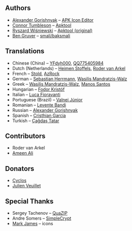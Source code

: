 ## Authors
- [Alexander Gorishnyak](https://github.com/kefir500) – [APK Icon Editor](https://github.com/kefir500/apk-icon-editor)
- [Connor Tumbleson](https://github.com/iBotPeaches) – [Apktool](https://github.com/iBotPeaches/Apktool)
- [Ryszard Wiśniewski](https://github.com/brutall) – [Apktool (original)](https://github.com/brutall/brut.apktool)
- [Ben Gruver](https://github.com/JesusFreke) – [smali/baksmali](https://github.com/JesusFreke/smali)

## Translations
- Chinese (China) – [YFdyh000](https://www.transifex.com/accounts/profile/yfdyh000), [QQ775405984](https://www.transifex.com/accounts/profile/775405984)
- Dutch (Netherlands) – [Heimen Stoffels](https://www.transifex.com/accounts/profile/Vistaus), [Roder van Arkel](https://www.transifex.com/accounts/profile/Roder)
- French – [Stold](https://www.transifex.com/accounts/profile/Stold), [AzRock](https://www.transifex.com/accounts/profile/AzRock)
- German – [Sebastian Herrmann](https://www.transifex.com/accounts/profile/herrherrmann), [Wasilis Mandratzis-Walz](https://www.transifex.com/accounts/profile/beonex)
- Greek – [Wasilis Mandratzis-Walz](https://www.transifex.com/accounts/profile/beonex), [Manos Santos](https://www.transifex.com/accounts/profile/goldensacrum)
- Hungarian – [Fodor Kristóf](https://www.transifex.com/accounts/profile/MintiIceCream)
- Italian – [Luca Fioravanti](https://www.transifex.com/accounts/profile/fioravanti.luka)
- Portuguese (Brazil) – [Valnei Júnior](https://www.transifex.com/accounts/profile/valneijr)
- Romanian – [Levente Bandi](https://www.transifex.com/user/profile/RafalWorks)
- Russian – [Alexander Gorishnyak](https://www.transifex.com/accounts/profile/kefir500)
- Spanish – [Cristhian Garcia](https://www.transifex.com/accounts/profile/CristhianLP)
- Turkish – [Çağdaş Tatar](https://www.transifex.com/accounts/profile/echelon)

## Contributors
- Roder van Arkel
- [Ameen Ali](https://github.com/AmeenAli)

## Donators
- [Cyclos](http://www.cyclos.org)
- [Julien Veuillet](http://www.wakdev.com)

## Special Thanks
- Sergey Tachenov – [QuaZIP](http://quazip.sourceforge.net)
- Andre Somers – [SimpleCrypt](http://qt-project.org/wiki/Simple_encryption)
- [Mark James](http://www.famfamfam.com) – icons
